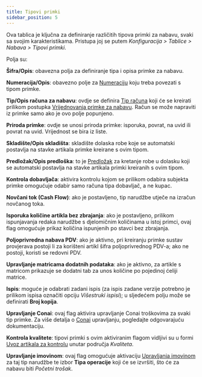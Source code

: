 ```yaml
---
title: Tipovi primki
sidebar_position: 5
---
```


Ova tablica je ključna za definiranje različitih tipova primki za nabavu, svaki sa svojim karakteristikama. Pristupa joj se putem *Konfiguracija > Tablice > Nabava > Tipovi primki*.

Polja su:  

**Šifra/Opis**: obavezna polja za definiranje tipa i opisa primke za nabavu.

**Numeracija/Opis**: obavezno polje za [Numeraciju](/docs/configurations/tables/fluentis-numerations) koju treba povezati s tipom primke.  

**Tip/Opis računa za nabavu**: ovdje se definira [Tip računa](/docs/configurations/tables/purchase/purchase-invoices-type) koji će se kreirati prilikom postupka [Vrijednovanja primke za nabavu](/docs/purchase/purchase-invoices/procedures/purchase-delivery-note-valorization). Račun se može napraviti iz primke samo ako je ovo polje popunjeno.

**Priroda primke**: ovdje se unosi priroda primke: isporuka, povrat, na uvid ili povrat na uvid. Vrijednost se bira iz liste.  

**Skladište/Opis skladišta**: skladište dolaska robe koje se automatski postavlja na stavke artikala primke kreirane s ovim tipom.  

**Predložak/Opis predloška**: to je [Predložak](/docs/configurations/tables/logistics/warehouse-templates) za kretanje robe u dolasku koji se automatski postavlja na stavke artikala primki kreiranih s ovim tipom.  

**Kontrola dobavljača**: aktivira kontrolu kojom se prilikom odabira subjekta primke omogućuje odabir samo računa tipa dobavljač, a ne kupac.

**Novčani tok (Cash Flow)**: ako je postavljeno, tip narudžbe utječe na izračun novčanog toka.

**Isporuka količine artikla bez zbrajanja**: ako je postavljeno, prilikom ispunjavanja redaka narudžbe s djelomičnim količinama u istoj primci, ovaj flag omogućuje prikaz količina ispunjenih po stavci bez zbrajanja.

**Poljoprivredna nabava PDV**: ako je aktivno, pri kreiranju primke sustav provjerava postoji li za korišteni artikl šifra poljoprivrednog PDV-a; ako ne postoji, koristi se redovni PDV.

**Upravljanje matricama dodatnih podataka**: ako je aktivno, za artikle s matricom prikazuje se dodatni tab za unos količine po pojedinoj ćeliji matrice.

**Ispis**: moguće je odabrati zadani ispis (za ispis zadane verzije potrebno je prilikom ispisa označiti opciju *Višestruki ispisi*); u sljedećem polju može se definirati **Broj kopija**.    

**Upravljanje Conai**: ovaj flag aktivira upravljanje Conai troškovima za svaki tip primke. Za više detalja o [Conai](/docs/sales/sales-flow/conai) upravljanju, pogledajte odgovarajuću dokumentaciju. 

**Kontrola kvalitete**: tipovi primki s ovim aktiviranim flagom vidljivi su u formi [Uvoz artikala za kontrolu](/docs/quality/item-control/items-control/item-control-import/) unutar područja *Kvaliteta*.

**Upravljanje imovinom**: ovaj flag omogućuje aktivaciju [Upravljanja imovinom](/docs/finance-area/fixed-assets/general-overview) za taj tip narudžbe te izbor **Tipa operacije** koji će se izvršiti, što će za nabavu biti *Početni trošak*.     